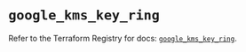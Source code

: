 # `google_kms_key_ring`

Refer to the Terraform Registry for docs: [`google_kms_key_ring`](https://registry.terraform.io/providers/hashicorp/google-beta/6.48.0/docs/resources/google_kms_key_ring).
